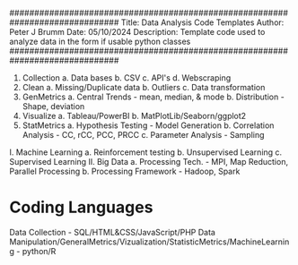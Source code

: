 ##############################################################################
Title:		Data Analysis Code Templates
Author:		Peter J Brumm
Date:		05/10/2024
Description:	Template code used to analyze data in the form if usable 
        		python classes
##############################################################################
1. Collection
	a. Data bases
	b. CSV
	c. API's
	d. Webscraping
2. Clean
	a. Missing/Duplicate data
	b. Outliers
	c. Data transformation
3. GenMetrics
	a. Central Trends	- mean, median, & mode
	b. Distribution		- Shape, deviation
4. Visualize
	a. Tableau/PowerBI
	b. MatPlotLib/Seaborn/ggplot2
5. StatMetrics
	a. Hypothesis Testing	- Model Generation
	b. Correlation Analysis	- CC, rCC, PCC, PRCC 
	c. Parameter Analysis	- Sampling

I. 	Machine Learning
	a. Reinforcement testing
	b. Unsupervised Learning
	c. Supervised Learning
II.	Big Data
	a. Processing Tech.	- MPI,	Map Reduction,	Parallel Processing
	b. Processing Framework	- Hadoop, Spark
# Coding Languages
Data Collection - SQL/HTML&CSS/JavaScript/PHP
Data Manipulation/GeneralMetrics/Vizualization/StatisticMetrics/MachineLearning - python/R

